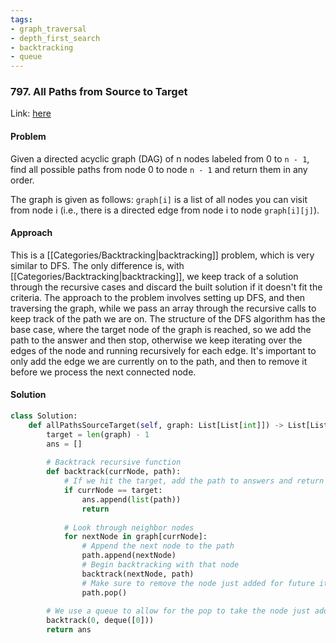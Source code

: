 ```yaml
---
tags:
- graph_traversal
- depth_first_search
- backtracking 
- queue
---
```


### 797. All Paths from Source to Target
Link: [here](https://leetcode.com/problems/all-paths-from-source-to-target/)

#### Problem
Given a directed acyclic graph (DAG) of n nodes labeled from 0 to `n - 1`, find all possible paths from node 0 to node `n - 1` and return them in any order.

The graph is given as follows: `graph[i]` is a list of all nodes you can visit from node i (i.e., there is a directed edge from node i to node `graph[i][j]`).

#### Approach
This is a [[Categories/Backtracking|backtracking]] problem, which is very similar to DFS. The only difference is, with [[Categories/Backtracking|backtracking]], we keep track of a solution through the recursive cases and discard the built solution if it doesn't fit the criteria.
The approach to the problem involves setting up DFS, and then traversing the graph, while we pass an array through the recursive calls to keep track of the path we are on. 
The structure of the DFS algorithm has the base case, where the target node of the graph is reached, so we add the path to the answer and then stop, otherwise we keep iterating over the edges of the node and running recursively for each edge. 
It's important to only add the edge we are currently on to the path, and then to remove it before we process the next connected node.

#### Solution
```python 
class Solution:
    def allPathsSourceTarget(self, graph: List[List[int]]) -> List[List[int]]:
        target = len(graph) - 1
        ans = []
        
        # Backtrack recursive function
        def backtrack(currNode, path):
            # If we hit the target, add the path to answers and return
            if currNode == target:
                ans.append(list(path))
                return
            
            # Look through neighbor nodes
            for nextNode in graph[currNode]:
                # Append the next node to the path
                path.append(nextNode)
                # Begin backtracking with that node
                backtrack(nextNode, path)
                # Make sure to remove the node just added for future iterations
                path.pop()
        
        # We use a queue to allow for the pop to take the node just added off the list
        backtrack(0, deque([0]))
        return ans
```